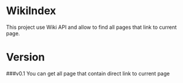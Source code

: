 # WikiIndex

This project use Wiki API and allow to find all pages that link to current page.

# Version
###v0.1
You can get all page that contain direct link to current page
